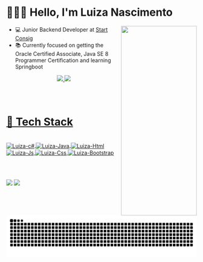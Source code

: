 # 👩🏻‍💻  Hello, I'm Luiza Nascimento 
<img height="500em"  width="200em" align="right" src="https://c.tenor.com/y2JXkY1pXkwAAAAC/cat-computer.gif"/>

-  💻  Junior Backend Developer at [Start Consig](https://startconsig.com.br/)
-  📚  Currently focused on getting the Oracle Certified Associate, Java SE 8 Programmer Certification and learning Springboot

 <div width="200em"  align="center">
  <a href="https://github.com/luizanascimento1996">
  <img height="180em" src="https://github-readme-stats.vercel.app/api?username=luizanascimento1996&show_icons=true&theme=tokyonight&include_all_commits=true&count_private=true"/>
  <img height="180em" src="https://github-readme-stats.vercel.app/api/top-langs/?username=luizanascimento1996&langs_count=7&theme=tokyonight&layout=compact"/>
</div>

<br><br>
  
 #  💾 Tech Stack
 <div align="left"><br>
  <img align="center" alt="Luiza-c#" height="30" width="40" src="https://cdn.jsdelivr.net/gh/devicons/devicon/icons/csharp/csharp-original.svg" />
  <img align="center" alt="Luiza-Java" height="30" width="40" src="https://cdn.jsdelivr.net/gh/devicons/devicon/icons/java/java-original.svg" />
  <img align="center" alt="Luiza-Html" height="30" width="40" src="https://cdn.jsdelivr.net/gh/devicons/devicon/icons/html5/html5-original.svg" />
  <img align="center" alt="Luiza-Js" height="30" width="40" src="https://cdn.jsdelivr.net/gh/devicons/devicon/icons/javascript/javascript-original.svg" />
  <img align="center" alt="Luiza-Css" height="30" width="40" src="https://cdn.jsdelivr.net/gh/devicons/devicon/icons/css3/css3-original.svg" />
  <img align="center" alt="Luiza-Bootstrap" height="30" width="40" src="https://cdn.jsdelivr.net/gh/devicons/devicon/icons/bootstrap/bootstrap-original.svg" />
 </div>
  
 <br> <br>

  <div>
      <a href = "mailto:luiza.nascimentocc@gmail.com"><img src="https://img.shields.io/badge/-Gmail-%23333?style=for-the-badge&logo=gmail&logoColor=white" target="_blank"></a>
      <a href="https://www.linkedin.com/in/luiza-nascimento-e-silva-7b05b0177/" target="_blank"><img src="https://img.shields.io/badge/-LinkedIn-%230077B5?style=for-the-badge&logo=linkedin&logoColor=white" target="_blank"></a> 
  </div>
 
  ![Snake animation](https://github.com/luizanascimento1996/luizanascimento1996/blob/output/github-contribution-grid-snake.svg)

